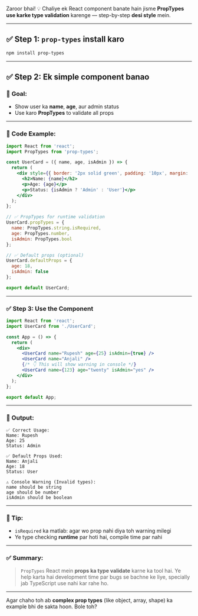 Zaroor bhai! 💡
Chaliye ek React component banate hain jisme **PropTypes use karke type validation** karenge — step-by-step **desi style** mein.

---

## ✅ Step 1: `prop-types` install karo

```bash
npm install prop-types
```

---

## ✅ Step 2: Ek simple component banao

### 🎯 **Goal:**

* Show user ka **name**, **age**, aur admin status
* Use karo **PropTypes** to validate all props

---

### 🔧 Code Example:

```jsx
import React from 'react';
import PropTypes from 'prop-types';

const UserCard = ({ name, age, isAdmin }) => {
  return (
    <div style={{ border: '2px solid green', padding: '10px', margin: '10px' }}>
      <h2>Name: {name}</h2>
      <p>Age: {age}</p>
      <p>Status: {isAdmin ? 'Admin' : 'User'}</p>
    </div>
  );
};

// ✅ PropTypes for runtime validation
UserCard.propTypes = {
  name: PropTypes.string.isRequired,
  age: PropTypes.number,
  isAdmin: PropTypes.bool
};

// ✅ Default props (optional)
UserCard.defaultProps = {
  age: 18,
  isAdmin: false
};

export default UserCard;
```

---

### ✅ Step 3: Use the Component

```jsx
import React from 'react';
import UserCard from './UserCard';

const App = () => {
  return (
    <div>
      <UserCard name="Rupesh" age={25} isAdmin={true} />
      <UserCard name="Anjali" />
      {/* 👇 This will show warning in console */}
      <UserCard name={123} age="twenty" isAdmin="yes" />
    </div>
  );
};

export default App;
```

---

### 🧠 Output:

```
✅ Correct Usage:
Name: Rupesh
Age: 25
Status: Admin

✅ Default Props Used:
Name: Anjali
Age: 18
Status: User

⚠️ Console Warning (Invalid types):
name should be string
age should be number
isAdmin should be boolean
```

---

### 🧠 Tip:

* `isRequired` ka matlab: agar wo prop nahi diya toh warning milegi
* Ye type checking **runtime** par hoti hai, compile time par nahi

---

### ✅ Summary:

> `PropTypes` React mein **props ka type validate** karne ka tool hai. Ye help karta hai development time par bugs se bachne ke liye, specially jab TypeScript use nahi kar rahe ho.

---

Agar chaho toh ab **complex prop types** (like object, array, shape) ka example bhi de sakta hoon. Bole toh?
